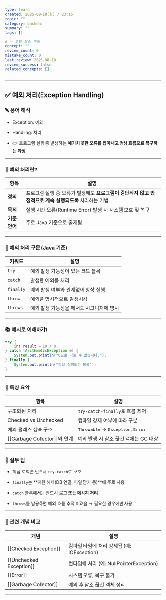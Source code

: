 ```yaml
---
type: learn
created: 2025-08-18(월) / 23:16
topic: ""
category: backend
summary: ""
tags: []

# ✅ 오답 복습 관리
concept: ""
review_count: 0
mistake_count: 0
last_review: 2025-08-18
review_success: false
related_concepts: []
---
```

---

## ✅ 예외 처리(Exception Handling)

### 🔤 용어 해석

- Exception: 예외
    
- Handling: 처리
    
- 👉 프로그램 실행 중 발생하는 **예기치 못한 오류를 잡아내고 정상 흐름으로 복구하는 과정**
    

---

### 🧩 예외 처리란?

|항목|설명|
|---|---|
|**정의**|프로그램 실행 중 오류가 발생해도 **프로그램이 중단되지 않고 안정적으로 계속 실행되도록** 처리하는 기법|
|**목적**|실행 시간 오류(Runtime Error) 발생 시 시스템 보호 및 복구|
|**기준 언어**|주로 Java 기준으로 출제됨|

---

### 🧱 예외 처리 구문 (Java 기준)

|키워드|설명|
|---|---|
|`try`|예외 발생 가능성이 있는 코드 블록|
|`catch`|발생한 예외를 처리|
|`finally`|예외 발생 여부와 관계없이 항상 실행|
|`throw`|예외를 명시적으로 발생시킴|
|`throws`|예외 발생 가능성을 메서드 시그니처에 명시|

---

### 📚 예시로 이해하기1

```java
try {
    int result = 10 / 0;
} catch (ArithmeticException e) {
    System.out.println("0으로 나눌 수 없습니다.");
} finally {
    System.out.println("항상 실행되는 블록");
}
```

---

### 🧠 특징 요약

|항목|설명|
|---|---|
|구조화된 처리|`try-catch-finally`로 흐름 제어|
|Checked vs Unchecked|컴파일 강제 여부에 따라 구분|
|예외 클래스 상속 구조|`Throwable` → `Exception`, `Error`|
|[[Garbage Collector]]와 연계|예외 발생 시 참조 끊긴 객체는 GC 대상|

---

### 🎯 실무 팁

- 핵심 로직은 반드시 `try-catch`로 보호
    
- `finally`는 **자원 해제(DB 연결, 파일 닫기 등)**에 주로 사용
    
- `catch` 블록에서는 반드시 **로그 또는 메시지 처리**
    
- `throws`를 남용하면 예외 흐름 추적 어려움 → 필요한 경우에만 사용
    

---

### 🧩 관련 개념 비교

|개념|설명|
|---|---|
|[[Checked Exception]]|컴파일 타임에 처리 강제됨 (예: IOException)|
|[[Unchecked Exception]]|런타임에 처리 (예: NullPointerException)|
|[[Error]]|시스템 오류, 복구 불가|
|[[Garbage Collector]]|예외 후 참조 끊긴 객체 정리|

---